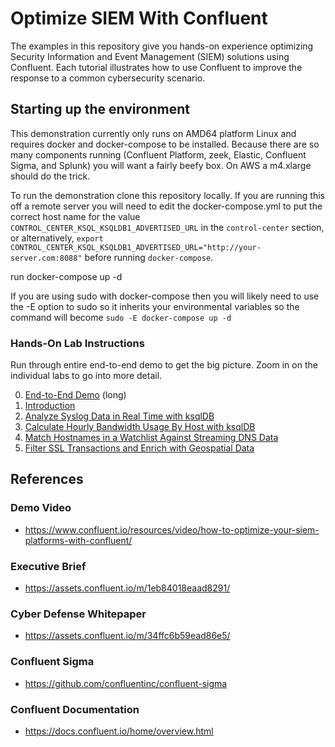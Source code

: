 # Optimize SIEM With Confluent

The examples in this repository give you hands-on experience optimizing Security Information and Event Management (SIEM)
solutions using Confluent. Each tutorial illustrates how to use Confluent to improve the response to a common 
cybersecurity scenario.

## Starting up the environment

This demonstration currently only runs on AMD64 platform Linux and requires docker and docker-compose to be installed.
Because there are so many components running (Confluent Platform, zeek, Elastic, Confluent Sigma, and Splunk) you will 
want a fairly beefy box.  On AWS a m4.xlarge should do the trick.

To run the demonstration clone this repository locally. If you are running this off a remote server you will need to 
edit the docker-compose.yml to put the correct host name for the value `CONTROL_CENTER_KSQL_KSQLDB1_ADVERTISED_URL` 
in the `control-center` section, or alternatively, `export CONTROL_CENTER_KSQL_KSQLDB1_ADVERTISED_URL="http://your-server.com:8088"`
before running `docker-compose`.

run docker-compose up -d

If you are using sudo with docker-compose then you will likely need to use the -E option to sudo so it inherits your 
environmental variables so the command will become ```sudo -E docker-compose up -d```

### Hands-On Lab Instructions

Run through entire end-to-end demo to get the big picture. Zoom in on the individual labs to go into more detail.

0. [End-to-End Demo](./instructions/00-executive-demo.md) (long)
1. [Introduction](./instructions/01-introduction.md)
2. [Analyze Syslog Data in Real Time with ksqlDB](./instructions/02-syslog.md)
3. [Calculate Hourly Bandwidth Usage By Host with ksqlDB](./instructions/03-bandwidth.md)
4. [Match Hostnames in a Watchlist Against Streaming DNS Data](./instructions/04-watchlist.md)
5. [Filter SSL Transactions and Enrich with Geospatial Data](./instructions/05-ssl.md)

## References

### Demo Video

- https://www.confluent.io/resources/video/how-to-optimize-your-siem-platforms-with-confluent/

### Executive Brief

- https://assets.confluent.io/m/1eb84018eaad8291/

### Cyber Defense Whitepaper

- https://assets.confluent.io/m/34ffc6b59ead86e5/

### Confluent Sigma

- https://github.com/confluentinc/confluent-sigma

### Confluent Documentation

- https://docs.confluent.io/home/overview.html

